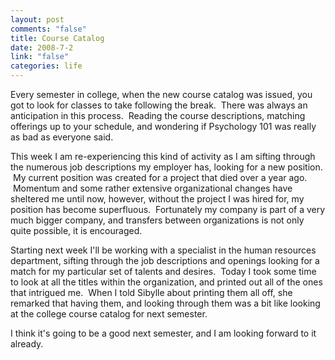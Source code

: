 ```yaml
--- 
layout: post
comments: "false"
title: Course Catalog
date: 2008-7-2
link: "false"
categories: life
---
```

Every semester in college, when the new course catalog was issued, you got to look for classes to take following the break.  There was always an anticipation in this process.  Reading the course descriptions, matching offerings up to your schedule, and wondering if Psychology 101 was really as bad as everyone said.

This week I am re-experiencing this kind of activity as I am sifting through the numerous job descriptions my employer has, looking for a new position.  My current position was created for a project that died over a year ago.  Momentum and some rather extensive organizational changes have sheltered me until now, however, without the project I was hired for, my position has become superfluous.  Fortunately my company is part of a very much bigger company, and transfers between organizations is not only quite possible, it is encouraged.

Starting next week I'll be working with a specialist in the human resources department, sifting through the job descriptions and openings looking for a match for my particular set of talents and desires.  Today I took some time to look at all the titles within the organization, and printed out all of the ones that intrigued me.  When I told Sibylle about printing them all off, she remarked that having them, and looking through them was a bit like looking at the college course catalog for next semester.

I think it's going to be a good next semester, and I am looking forward to it already.
